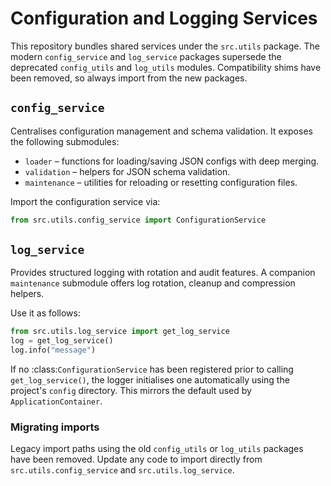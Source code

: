# Configuration and Logging Services

This repository bundles shared services under the `src.utils` package. The modern `config_service` and `log_service` packages supersede the deprecated `config_utils` and `log_utils` modules. Compatibility shims have been removed, so always import from the new packages.

## `config_service`

Centralises configuration management and schema validation.  It exposes the
following submodules:

- `loader` – functions for loading/saving JSON configs with deep merging.
- `validation` – helpers for JSON schema validation.
- `maintenance` – utilities for reloading or resetting configuration files.

Import the configuration service via:

```python
from src.utils.config_service import ConfigurationService
```

## `log_service`

Provides structured logging with rotation and audit features.  A companion
`maintenance` submodule offers log rotation, cleanup and compression helpers.

Use it as follows:

```python
from src.utils.log_service import get_log_service
log = get_log_service()
log.info("message")
```

If no :class:`ConfigurationService` has been registered prior to calling
``get_log_service()``, the logger initialises one automatically using the
project's ``config`` directory. This mirrors the default used by
``ApplicationContainer``.

### Migrating imports

Legacy import paths using the old `config_utils` or `log_utils` packages have been removed. Update any code to import directly from `src.utils.config_service` and `src.utils.log_service`.


